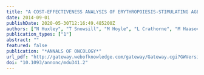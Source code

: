 ```yaml
---
title: "A COST-EFFECTIVENESS ANALYSIS OF ERYTHROPOIESIS-STIMULATING AGENTS FOR TREATING CANCER-TREATMENT INDUCED ANAEMIA"
date: 2014-09-01
publishDate: 2020-05-30T12:16:49.485200Z
authors: ["N Huxley", "T Snowsill", "M Hoyle", "L Crathorne", "M Haasova", "S Briscoe", "H Coelho", "A Medina-Lara", "R Mujica-Mota", "M Napier", "C Hyde"]
publication_types: ["1"]
abstract: ""
featured: false
publication: "*ANNALS OF ONCOLOGY*"
url_pdf: "http://gateway.webofknowledge.com/gateway/Gateway.cgi?GWVersion=2&SrcApp=PARTNER_APP&SrcAuth=LinksAMR&KeyUT=WOS:000346901000294&DestLinkType=FullRecord&DestApp=ALL_WOS&UsrCustomerID=0326ddbefd13eaffce8024ca57cffb07"
doi: "10.1093/annonc/mdu341.2"
---
```


